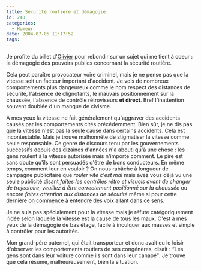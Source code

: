 ```yaml
---
title: Sécurité routière et démagogie
id: 240
categories:
  - Humeur
date: 2004-07-05 11:17:52
tags:
---
```


Je profite du billet d'[Olivier](http://www.neokraft.net/blog/2004/07/05/525-arme-en-vente-libre "Arme en vente libre") pour rebondir sur un sujet qui me tient à coeur&nbsp;: la démagogie des pouvoirs publics concernant la sécurité routière.

Cela peut paraître provocateur voire criminel, mais je ne pense pas que la vitesse soit un facteur important d'accident. Je vois de nombreux comportements plus dangeureux comme le nom respect des distances de sécurité, l'absence de clignotants, le mauvais positionnement sur la chaussée, l'absence de contrôle rétroviseurs **et direct**. Bref l'inattention souvent doublée d'un manque de civisme.

A mes yeux la vitesse ne fait généralement qu'aggraver des accidents causés par les comportements cités précédemment. Bien sûr, je ne dis pas que la vitesse n'est pas la seule cause dans certains accidents. Cela est incontestable. Mais je trouve malhonnête de stigmatiser la vitesse comme seule responsable. Ce genre de discours tenu par les gouvernements successifs depuis des dizaines d'années n'a abouti qu'à une chose&nbsp;: les gens roulent à la vitesse autorisée mais n'importe comment. Le pire est sans doute qu'ils sont persuadés d'être de bons conducteurs. En même temps, comment leur en vouloir&nbsp;? On nous rabâche à longueur de campagne publicitaire que _rouler vite c'est mal_ mais avez vous déjà vu une seule publicité disant _faites les contrôles rétro et visuels avant de changer de trajectoire_, _veuillez à être correctement positionné sur la chaussée_ ou encore _faites attention aux distances de sécurité_ même si pour cette dernière on commence à entendre des voix allant dans ce sens.

Je ne suis pas spécialement pour la vitesse mais je réfute catégoriquement l'idée selon laquelle la vitesse est la cause de tous les maux. C'est à mes yeux de la démagogie de bas étage, facile à inculquer aux masses et simple à contrôler pour les autorités.

Mon grand-père paternel, qui était transporteur et donc avait eu le loisir d'observer les comportements routiers de ses congénères, disait&nbsp;: <q>Les gens sont dans leur voiture comme ils sont dans leur canapé</q>. Je trouve que cela résume, malheureusement, bien la situation.
